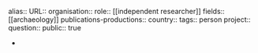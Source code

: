 alias::
URL::
organisation::
role:: [[independent researcher]] 
fields:: [[archaeology]] 
publications-productions:: 
country::
tags:: person
project::
question::
public:: true

-